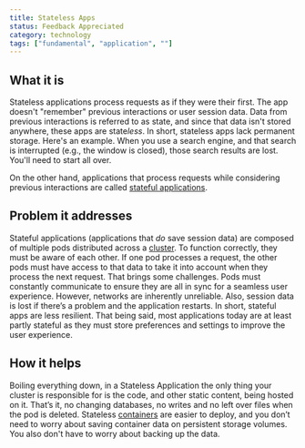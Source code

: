 ```yaml
---
title: Stateless Apps
status: Feedback Appreciated
category: technology
tags: ["fundamental", "application", ""]
---
```


## What it is

Stateless applications process requests as if they were their first. 
The app doesn't "remember" previous interactions or user session data. 
Data from previous interactions is referred to as state, and since that data isn't stored anywhere, these apps are state*less*. 
In short, stateless apps lack permanent storage. 
Here's an example. 
When you use a search engine, and that search is interrupted (e.g., the window is closed), those search results are lost. 
You'll need to start all over.

On the other hand, applications that process requests while considering previous interactions are called [stateful applications](/stateful-apps/). 

## Problem it addresses

Stateful applications (applications that *do* save session data) are composed of multiple pods distributed across a [cluster](/cluster/). 
To function correctly, they must be aware of each other. 
If one pod processes a request, the other pods must have access to that data to take it into account when they process the next request. 
That brings some challenges. 
Pods must constantly communicate to ensure they are all in sync for a seamless user experience. 
However, networks are inherently unreliable. Also, session data is lost if there’s a problem and the application restarts. 
In short, stateful apps are less resilient. 
That being said, most applications today are at least partly stateful as they must store preferences and settings to improve the user experience.

## How it helps

Boiling everything down, in a Stateless Application the only thing your cluster is responsible for is 
the code, and other static content, being hosted on it. 
That’s it, no changing databases, no writes and no left over files when the pod is deleted. 
Stateless [containers](/container/) are easier to deploy, 
and you don’t need to worry about saving container data on persistent storage volumes. 
You also don't have to worry about backing up the data.
